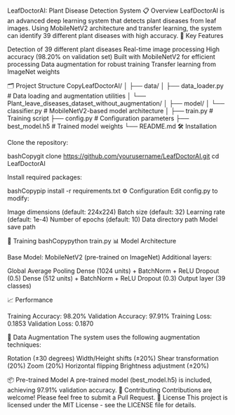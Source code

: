 LeafDoctorAI: Plant Disease Detection System
📋 Overview
LeafDoctorAI is an advanced deep learning system that detects plant diseases from leaf images. Using MobileNetV2 architecture and transfer learning, the system can identify 39 different plant diseases with high accuracy.
🌟 Key Features

Detection of 39 different plant diseases
Real-time image processing
High accuracy (98.20% on validation set)
Built with MobileNetV2 for efficient processing
Data augmentation for robust training
Transfer learning from ImageNet weights

🗂️ Project Structure
CopyLeafDoctorAI/
│
├── data/
│   ├── data_loader.py          # Data loading and augmentation utilities
│   └── Plant_leave_diseases_dataset_without_augmentation/
│
├── model/
│   └── classifier.py           # MobileNetV2-based model architecture
│
├── train.py                    # Training script
├── config.py                   # Configuration parameters
├── best_model.h5              # Trained model weights
└── README.md
🛠️ Installation

Clone the repository:

bashCopygit clone https://github.com/yourusername/LeafDoctorAI.git
cd LeafDoctorAI

Install required packages:

bashCopypip install -r requirements.txt
⚙️ Configuration
Edit config.py to modify:

Image dimensions (default: 224x224)
Batch size (default: 32)
Learning rate (default: 1e-4)
Number of epochs (default: 10)
Data directory path
Model save path

🚀 Training
bashCopypython train.py
📊 Model Architecture

Base Model: MobileNetV2 (pre-trained on ImageNet)
Additional layers:

Global Average Pooling
Dense (1024 units) + BatchNorm + ReLU
Dropout (0.5)
Dense (512 units) + BatchNorm + ReLU
Dropout (0.3)
Output layer (39 classes)



📈 Performance

Training Accuracy: 98.20%
Validation Accuracy: 97.91%
Training Loss: 0.1853
Validation Loss: 0.1870

🔄 Data Augmentation
The system uses the following augmentation techniques:

Rotation (±30 degrees)
Width/Height shifts (±20%)
Shear transformation (20%)
Zoom (20%)
Horizontal flipping
Brightness adjustment (±20%)

📦 Pre-trained Model
A pre-trained model (best_model.h5) is included, achieving 97.91% validation accuracy.
🤝 Contributing
Contributions are welcome! Please feel free to submit a Pull Request.
📄 License
This project is licensed under the MIT License - see the LICENSE file for details.
